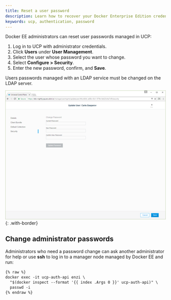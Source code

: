 ```yaml
---
title: Reset a user password
description: Learn how to recover your Docker Enterprise Edition credentials.
keywords: ucp, authentication, password
---
```


Docker EE administrators can reset user passwords managed in UCP:

1. Log in to UCP with administrator credentials.
2. Click **Users** under **User Management**.
3. Select the user whose password you want to change.
4. Select **Configure > Security**.
5. Enter the new password, confirm, and **Save**.

Users passwords managed with an LDAP service must be changed on the LDAP server.

![](../images/recover-a-user-password-1.png){: .with-border}

## Change administrator passwords

Administrators who need a password change can ask another administrator for help
or use **ssh** to log in to a manager node managed by Docker EE and run:

```none
{% raw %}
docker exec -it ucp-auth-api enzi \
  "$(docker inspect --format '{{ index .Args 0 }}' ucp-auth-api)" \
  passwd -i
{% endraw %}
```




